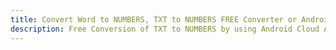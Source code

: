 ---title: Convert Word to NUMBERS, TXT to NUMBERS FREE Converter or Android SDKdescription: Free Conversion of TXT to NUMBERS by using Android Cloud APIs & SDKs. Also Create, Edit & Render Microsoft Word & OpenOffice documents in the Cloud.---